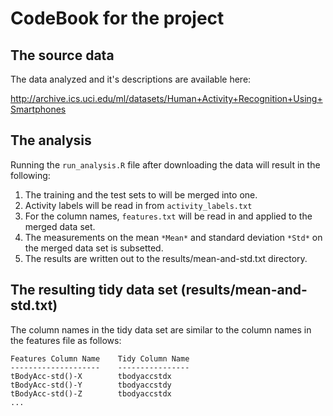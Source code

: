 # CodeBook for the project

## The source data

The data analyzed and it's descriptions are available here:

http://archive.ics.uci.edu/ml/datasets/Human+Activity+Recognition+Using+Smartphones

## The analysis

Running the `run_analysis.R` file after downloading the data will result in the following:

1. The training and the test sets to will be merged into one.
1. Activity labels will be read in from `activity_labels.txt`
1. For the column names, `features.txt` will be read in and applied to the merged data set.
1. The measurements on the mean `*Mean*` and standard deviation `*Std*` on the merged data set is subsetted.
1. The results are written out to the results/mean-and-std.txt directory.

## The resulting tidy data set (results/mean-and-std.txt)

The column names in the tidy data set are similar to the column names in the features file as follows:

	Features Column Name	Tidy Column Name
	--------------------	----------------
	tBodyAcc-std()-X 		tbodyaccstdx
	tBodyAcc-std()-Y 		tbodyaccstdy
	tBodyAcc-std()-Z 		tbodyaccstdx
	...



	



